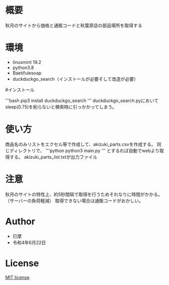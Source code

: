# 概要

秋月のサイトから価格と通販コードと秋葉原店の部品場所を取得する

# 環境

- linuxmint 19.2
- python3.8
- Baetifulesoap
- duckduckgo_search（インストールが必要そして改造が必要）

#インストール

'''bash
pip3 install duckduckgo_search
'''
duckduckgo_search.pyにおいてsleep(0.75)を削らないと検索時に引っかかってしまう。

# 使い方

商品名のみリストをエクセル等で作成して、akizuki_parts.csvを作成する。
同じディレクトリで、
'''python
python3 main.py
'''
とするれば自動でwebより取得する。
akizuki_parts_list.txtが出力ファイル

# 注意

秋月のサイトの特性上、約5秒間隔で取得を行うためそれなりに時間がかかる。（サーバーの負荷軽減）
取得できない場合は通販コードがおかしい。
# Author
 
* 巳摩
* 令和4年6月22日
 
# License
[MIT license](https://en.wikipedia.org/wiki/MIT_License).

